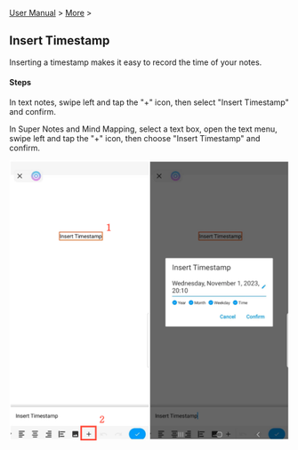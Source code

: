 [User Manual](/dragonnest/drawnote/manual/en) > [More](/dragonnest/drawnote/manual/en/more) >

Insert Timestamp
---
Inserting a timestamp makes it easy to record the time of your notes.

#### Steps
In text notes, swipe left and tap the "+" icon, then select "Insert Timestamp" and confirm.

In Super Notes and Mind Mapping, select a text box, open the text menu, swipe left and tap the "+" icon, then choose "Insert Timestamp" and confirm.

![Insert Timestamp](imgs/insert_timestamp1.png)
